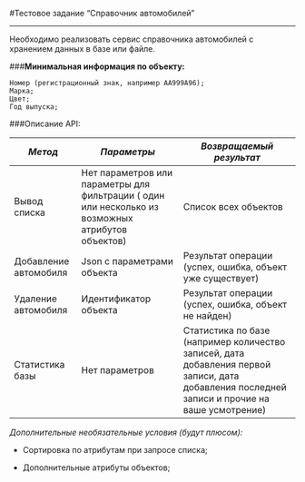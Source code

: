 #Тестовое задание “Справочник автомобилей”

---
Необходимо реализовать сервис справочника автомобилей с хранением данных в базе или файле.

###**Минимальная информация по объекту:**
```
Номер (регистрационный знак, например АА999А96);
Марка;
Цвет;
Год выпуска;
```
###Описание API:

|*Метод* | *Параметры* | *Возвращаемый результат* |
|---|---|---| 
|Вывод списка |Нет параметров или параметры для фильтрации ( один или несколько из возможных атрибутов объектов)|Список всех объектов|
|Добавление автомобиля|Json с параметрами объекта|Результат операции (успех, ошибка, объект уже существует)|
|Удаление автомобиля|Идентификатор объекта|Результат операции (успех, ошибка, объект не найден)|
|Статистика базы|Нет параметров|Статистика по базе (например количество записей, дата добавления первой записи, дата добавления последней записи и прочие на ваше усмотрение)|

*Дополнительные необязательные условия (будут плюсом):*

 - Сортировка по атрибутам при запросе списка;

 - Дополнительные атрибуты объектов;
